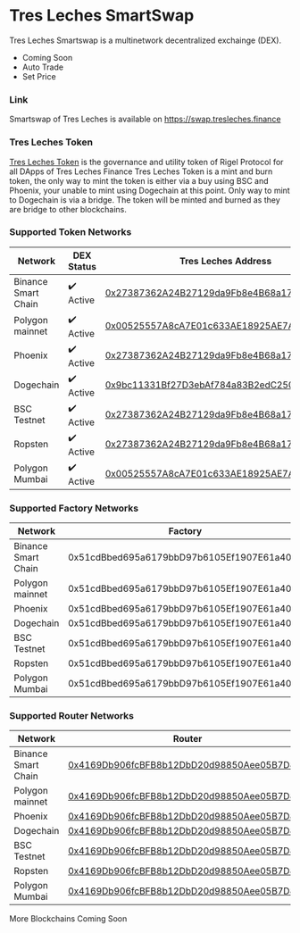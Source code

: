 # Tres Leches SmartSwap



Tres Leches Smartswap is a multinetwork decentralized exchainge (DEX).

- Coming Soon
- Auto Trade
- Set Price



### Link

Smartswap of Tres Leches is available on https://swap.tresleches.finance

### Tres Leches Token

[Tres Leches Token](https://bscscan.com/address/0x27387362a24b27129da9fb8e4b68a170b72c9e74) is the governance and utility token of Rigel Protocol for all DApps of Tres Leches Finance
Tres Leches Token is a mint and burn token, the only way to mint the token is either via a buy using BSC and Phoenix, your unable to mint using Dogechain at this point. Only way to mint to Dogechain is via a bridge.
The token will be minted and burned as they are bridge to other blockchains.


### Supported Token Networks

| Network             | DEX Status                | Tres Leches Address                                                                                                    |
| ------------------- | ------------------------- | ---------------------------------------------------------------------------------------------------------------------- |
| Binance Smart Chain | :heavy_check_mark: Active | [0x27387362A24B27129da9Fb8e4B68a170B72C9e74](https://bscscan.com/address/0x27387362a24b27129da9fb8e4b68a170b72c9e74)     |
| Polygon mainnet     | :heavy_check_mark: Active | [0x00525557A8cA7E01c633AE18925AE7Ae57Cb7d61](https://polygonscan.com/address/0x00525557A8cA7E01c633AE18925AE7Ae57Cb7d61) |
| Phoenix             | :heavy_check_mark: Active | [0x27387362A24B27129da9Fb8e4B68a170B72C9e74](https://phoenixplorer.com/address/0x27387362A24B27129da9Fb8e4B68a170B72C9e74)    |
| Dogechain           | :heavy_check_mark: Active | [0x9bc11331Bf27D3ebAf784a83B2edC25094086728](https://explorer.dogechain.dog/address/0x9bc11331Bf27D3ebAf784a83B2edC25094086728)   |
| BSC Testnet         | :heavy_check_mark: Active | [0x27387362A24B27129da9Fb8e4B68a170B72C9e74](https://testnet.bscscan.com/address/0x27387362A24B27129da9Fb8e4B68a170B72C9e74)|
| Ropsten             | :heavy_check_mark: Active | [0x27387362A24B27129da9Fb8e4B68a170B72C9e74](https://ropsten.etherscan.io/address/0x27387362A24B27129da9Fb8e4B68a170B72C9e74)|
| Polygon Mumbai      | :heavy_check_mark: Active | [0x00525557A8cA7E01c633AE18925AE7Ae57Cb7d61](https://mumbai.polygonscan.com/address/0x00525557A8cA7E01c633AE18925AE7Ae57Cb7d61)|

### Supported Factory Networks 

| Network             | Factory                                    |
| ------------------- | -------------------------------------------| 
| Binance Smart Chain | 0x51cdBbed695a6179bbD97b6105Ef1907E61a403e |
| Polygon mainnet     | 0x51cdBbed695a6179bbD97b6105Ef1907E61a403e |
| Phoenix             | 0x51cdBbed695a6179bbD97b6105Ef1907E61a403e |
| Dogechain           | 0x51cdBbed695a6179bbD97b6105Ef1907E61a403e |
| BSC Testnet         | 0x51cdBbed695a6179bbD97b6105Ef1907E61a403e |
| Ropsten             | 0x51cdBbed695a6179bbD97b6105Ef1907E61a403e |
| Polygon Mumbai      | 0x51cdBbed695a6179bbD97b6105Ef1907E61a403e |


### Supported Router Networks 

| Network             | Router                                     |
| ------------------- | -------------------------------------------|
| Binance Smart Chain |[0x4169Db906fcBFB8b12DbD20d98850Aee05B7D889](https://bscscan.com/address/0x4169Db906fcBFB8b12DbD20d98850Aee05B7D889)     |
| Polygon mainnet     |[0x4169Db906fcBFB8b12DbD20d98850Aee05B7D889](https://polygonscan.com/address/0x4169Db906fcBFB8b12DbD20d98850Aee05B7D889)    |
| Phoenix             |[0x4169Db906fcBFB8b12DbD20d98850Aee05B7D889](https://phoenixplorer.com/address/0x4169Db906fcBFB8b12DbD20d98850Aee05B7D889) |
| Dogechain           |[0x4169Db906fcBFB8b12DbD20d98850Aee05B7D889](https://explorer.dogechain.dog/address/0x4169Db906fcBFB8b12DbD20d98850Aee05B7D889)   |
| BSC Testnet         |[0x4169Db906fcBFB8b12DbD20d98850Aee05B7D889](https://testnet.bscscan.com/address/0x4169Db906fcBFB8b12DbD20d98850Aee05B7D889)    |
| Ropsten             |[0x4169Db906fcBFB8b12DbD20d98850Aee05B7D889](https://ropsten.etherscan.io/address/0x4169Db906fcBFB8b12DbD20d98850Aee05B7D889)   |
| Polygon Mumbai      |[0x4169Db906fcBFB8b12DbD20d98850Aee05B7D889](https://mumbai.polygonscan.com/address/0x4169Db906fcBFB8b12DbD20d98850Aee05B7D889)   |


More Blockchains Coming Soon
